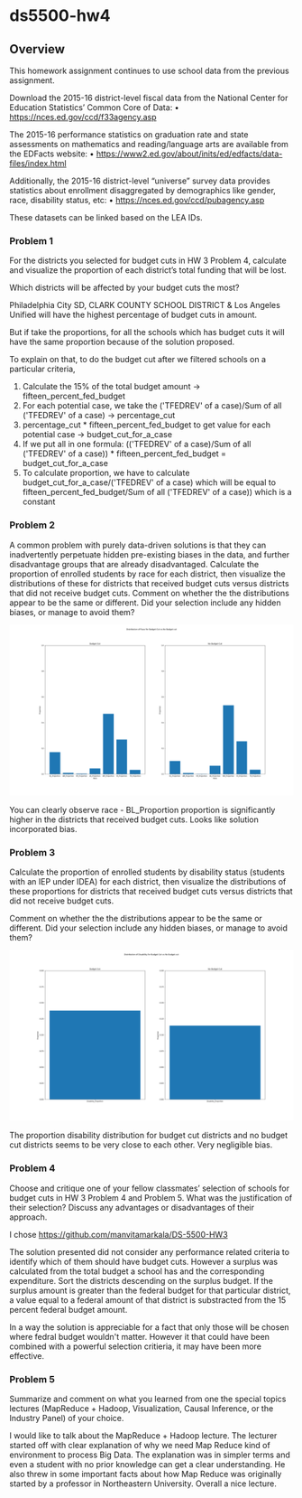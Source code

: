 # ds5500-hw4

## Overview

This homework assignment continues to use school data from the previous assignment.

Download the 2015-16 district-level fiscal data from the National Center for Education Statistics’ Common Core of Data:
• https://nces.ed.gov/ccd/f33agency.asp

The 2015-16 performance statistics on graduation rate and state assessments on mathematics and reading/language arts are available from the EDFacts website:
• https://www2.ed.gov/about/inits/ed/edfacts/data-files/index.html

Additionally, the 2015-16 district-level “universe” survey data provides statistics about enrollment disaggregated by demographics like gender, race, disability status, etc:
• https://nces.ed.gov/ccd/pubagency.asp

These datasets can be linked based on the LEA IDs.

### Problem 1

For the districts you selected for budget cuts in HW 3 Problem 4, calculate and visualize the proportion of
each district’s total funding that will be lost.

Which districts will be affected by your budget cuts the most?

Philadelphia City SD, CLARK COUNTY SCHOOL DISTRICT & Los Angeles Unified will have the highest percentage of budget cuts in amount. 

But if take the proportions, for all the schools which has budget cuts it will have the same proportion because of the solution proposed.

To explain on that, to do the budget cut after we filtered schools on a particular criteria,
1. Calculate the 15% of the total budget amount -> fifteen_percent_fed_budget
2. For each potential case, we take the ('TFEDREV' of a case)/Sum of all ('TFEDREV' of a case) -> percentage_cut
3. percentage_cut * fifteen_percent_fed_budget to get value for each potential case -> budget_cut_for_a_case
4. If we put all in one formula:
   (('TFEDREV' of a case)/Sum of all ('TFEDREV' of a case)) * fifteen_percent_fed_budget =  budget_cut_for_a_case
5. To calculate proportion, we have to calculate budget_cut_for_a_case/('TFEDREV' of a case) which will be equal to fifteen_percent_fed_budget/Sum of all ('TFEDREV' of a case)) which is a constant


### Problem 2

A common problem with purely data-driven solutions is that they can inadvertently perpetuate hidden pre-existing biases in the data, and further disadvantage groups that are already disadvantaged. Calculate the proportion of enrolled students by race for each district, then visualize the distributions of these for districts that received budget cuts versus districts that did not receive budget cuts. Comment on whether the the distributions appear to be the same or different. Did your selection include any hidden biases, or manage to avoid them?

![alt text][logo_2]

[logo_2]: https://github.com/karangm-dev/ds5500-hw4/blob/master/output/2.png "Fig: Race Proportions for Budget vs No Budget Cut"

You can clearly observe race - BL_Proportion proportion is significantly higher in the districts that received budget cuts. Looks like solution incorporated bias.


### Problem 3

Calculate the proportion of enrolled students by disability status (students with an IEP under IDEA) for each district, then visualize the distributions of these proportions for districts that received budget cuts versus districts that did not receive budget cuts.

Comment on whether the the distributions appear to be the same or different. Did your selection include any
hidden biases, or manage to avoid them?

![alt text][logo_3]

[logo_3]: https://github.com/karangm-dev/ds5500-hw4/blob/master/output/3.png "Fig: Distribution of Disability for Budget Cut vs No Budget cut"

The proportion disability distribution for budget cut districts and no budget cut districts seems to be very close to each other. Very negligible bias.

### Problem 4

Choose and critique one of your fellow classmates’ selection of schools for budget cuts in HW 3 Problem 4 and Problem 5. What was the justification of their selection? Discuss any advantages or disadvantages of their approach.

I chose https://github.com/manvitamarkala/DS-5500-HW3

The solution presented did not consider any performance related criteria to identify which of them should have budget cuts. However a surplus was calculated from the total budget a school has and the corresponding expenditure. Sort the districts descending on the surplus budget. If the surplus amount is greater than the federal budget for that particular district, a value equal to a federal amount of that district is substracted from the 15 percent federal budget amount. 

In a way the solution is appreciable for a fact that only those will be chosen where fedral budget wouldn't matter. However it that could have been combined with a powerful selection critieria, it may have been more effective.

### Problem 5
Summarize and comment on what you learned from one the special topics lectures (MapReduce + Hadoop, Visualization, Causal Inference, or the Industry Panel) of your choice.

I would like to talk about the MapReduce + Hadoop lecture. The lecturer started off with clear explanation of why we need Map Reduce kind of environment to process Big Data. The explanation was in simpler terms and even a student with no prior knowledge can get a clear understanding. He also threw in some important facts about how Map Reduce was originally started by a professor in Northeastern University. Overall a nice lecture.
